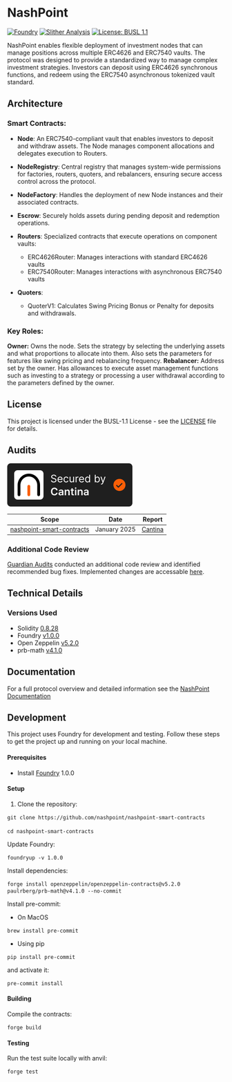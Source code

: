 # NashPoint 
[![Foundry](https://github.com/nashpoint/nashpoint-smart-contracts/actions/workflows/foundry.yml/badge.svg)](https://github.com/nashpoint/nashpoint-smart-contracts/actions/workflows/foundry.yml) [![Slither Analysis](https://github.com/nashpoint/nashpoint-smart-contracts/actions/workflows/slither-actions.yml/badge.svg)](https://github.com/nashpoint/nashpoint-smart-contracts/actions/workflows/slither-actions.yml)
[![License: BUSL 1.1](https://img.shields.io/badge/License-BUSL%201.1-blue.svg)](LICENSE)


NashPoint enables flexible deployment of investment nodes that can manage positions across multiple ERC4626 and ERC7540 vaults. The protocol was designed to provide a standardized way to manage complex investment strategies. Investors can deposit using ERC4626 synchronous functions, and redeem using the ERC7540 asynchronous tokenized vault standard.

## Architecture

### Smart Contracts:

- **Node**: An ERC7540-compliant vault that enables investors to deposit and withdraw assets. The Node manages component allocations and delegates execution to Routers.
- **NodeRegistry**: Central registry that manages system-wide permissions for factories, routers, quoters, and rebalancers, ensuring secure access control across the protocol.
- **NodeFactory**: Handles the deployment of new Node instances and their associated contracts.
- **Escrow**: Securely holds assets during pending deposit and redemption operations.

- **Routers**: Specialized contracts that execute operations on component vaults:
  - ERC4626Router: Manages interactions with standard ERC4626 vaults
  - ERC7540Router: Manages interactions with asynchronous ERC7540 vaults
- **Quoters**:
  - QuoterV1: Calculates Swing Pricing Bonus or Penalty for deposits and withdrawals.

### Key Roles:
**Owner:** Owns the node. Sets the strategy by selecting the underlying assets and what proportions to allocate into them. Also sets the parameters for features like swing pricing and rebalancing frequency.
**Rebalancer:** Address set by the owner. Has allowances to execute asset management functions such as investing to a strategy or processing a user withdrawal according to the parameters defined by the owner.

## License

This project is licensed under the BUSL-1.1 License - see the [LICENSE](LICENSE) file for details.

## Audits
[![](images/black-NashPoint.svg)](https://cantina.xyz/portfolio/16ca9765-fc97-471e-aece-ef52f5bbc877)

| Scope                                      | Date          | Report                                                                                     |
|--------------------------------------------|---------------|--------------------------------------------------------------------------------------------|
| [nashpoint-smart-contracts](https://github.com/nashpoint/nashpoint-smart-contracts) | January 2025 | [Cantina](https://cantina.xyz/portfolio/16ca9765-fc97-471e-aece-ef52f5bbc877)              |

### Additional Code Review

[Guardian Audits](https://guardianaudits.com/) conducted an additional code review and identified recommended bug fixes. Implemented changes are accessable [here](https://github.com/nashpoint/nashpoint-smart-contracts/pull/264).

## Technical Details

### Versions Used

- Solidity [0.8.28](https://github.com/ethereum/solidity/releases/tag/v0.8.28)
- Foundry [v1.0.0](https://github.com/foundry-rs/foundry/releases/tag/stable)
- Open Zeppelin [v5.2.0](https://github.com/OpenZeppelin/openzeppelin-contracts/releases/tag/v5.2.0)
- prb-math [v4.1.0](https://github.com/PaulRBerg/prb-math/releases/tag/v4.1.0)

## Documentation

For a full protocol overview and detailed information see the [NashPoint Documentation](https://nashpoint.gitbook.io/nashpoint)

## Development

This project uses Foundry for development and testing. Follow these steps to get the project up and running on your local machine.

#### Prerequisites

- Install [Foundry](https://book.getfoundry.sh/getting-started/installation.html) 1.0.0

#### Setup

1. Clone the repository:

```
git clone https://github.com/nashpoint/nashpoint-smart-contracts

cd nashpoint-smart-contracts
```

Update Foundry:

```
foundryup -v 1.0.0
```

Install dependencies:

```
forge install openzeppelin/openzeppelin-contracts@v5.2.0 paulrberg/prb-math@v4.1.0 --no-commit
```

Install pre-commit:

- On MacOS

```
brew install pre-commit
```

- Using pip

```
pip install pre-commit
```

and activate it:

```
pre-commit install
```

#### Building
Compile the contracts:
```
forge build
```

#### Testing
Run the test suite locally with anvil:
```
forge test
```





